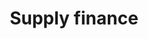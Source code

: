 ---
posted: true
guid: "DA49A196-6ADE-47AA-9226-F77843CDEFFC"
title: "Supply finance"
description: "Join William Entriken and Daniel Tedesco as they explore the intersection of NFTs and luxury goods, the challenges of transitioning from web2 to web3 development, and the potential of using web3 technology in supply chain finance. They also discuss the ERC-721 transfer event exception and the cheapest NFT platform for teaching kids."
pubDate: "Tue, 05 Jul 2022 18:00:00 -0500"
itunes-explicit: "no"
itunes-episode: 31
itunes-episodeType: full

# More info
youtube-full: https://youtu.be/fbXNCH50cIM
discussion: https://twitter.com/fulldecent/status/1544462753888436224

# Timeline
timeline:
  - seconds: 0
    title: Intro
  - seconds: 56
    title: Luxury + NFT, what to use?
  - seconds: 304
    title: How to go from Web2 dev to Web3?
  - seconds: 379
    title: Q from Anand
  - seconds: 473
    title: The ERC-721 transfer event exception
  - seconds: 796
    title: Cheapest NFT platform to teach kids?
  - seconds: 1003
    title: How much did Will play SMB1?
  - seconds: 1068
    title: Tripping NFTs?
  - seconds: 1108
    title: Web3 and supply chain finance?
  - seconds: 1854
    title: Live first impression of VeChain

# File information
enclosure-url: "https://media.phor.net/csh/2022-07-05-episode-31.m4a"
enclosure-length: 40355232
enclosure-type: "audio/x-m4a"
itunes-duration: 1985

# CSH information
badges: []
---